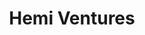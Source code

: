 ---
layout: firm_page
title: "Hemi Ventures"
id: "hemi.vc"
permalink: "/hemiventureshemi.vc/"
website: "https://www.hemi.vc"
offices: "Palo Alto (United States), San Francisco (United States)"
investment_stages: "Seed, Series A"
portfolio_companies: "Epinomics, Nebula Genomics, Cypre, Melo, Sense Photonics, Smart Radar System, Plus, Scotty Labs, Point One Navigations, Tanvas, Ample, MemryX, BioAesthetics, Persephone Biosciences, Phenomic AI, Mendo, Navan Technologies, Heroic Faith, metaMe Health, X-37, Phase Genomics, Mythic Therapeutics, Ravel Biotechnology, Alcatraz AI, Apprentice, Upfort, Tensorflight, Pathmind"
portfolio_link: "https://www.hemi.vc/portfolio"
investment_markets: "Autonomous Vehicles, Artificial Intelligence, Robotics, Biotech, Emerging Technology"
founded_year: "2019"
description: "Hemi Ventures is an early-stage venture fund investing in startups developing smart technologies. They partner with founders, offering capital and growth strategies to reshape the human experience through ambitious innovation."
linkedin: "https://www.linkedin.com/company/hemi-ventures"
twitter: ""
instagram: ""
team_page: ""
investor_type: "Venture Capital"
crunchbase: "https://www.crunchbase.com/organization/hemi-vc"
pitchbook: "https://pitchbook.com/profiles/investor/163981-09"

# SEO Optimization
meta_title: "Hemi Ventures - VC Firm - projectstartups.com"
meta_description: "Hemi Ventures, Hemi Ventures is an early-stage venture fund investing in startups developing smart technologies. They partner with founders, offering capital and gro..."
meta_keywords: "Hemi Ventures, Autonomous Vehicles, Artificial Intelligence, Robotics, Biotech, Emerging Technology, VC firm, venture capital, startup investor, projectstartups.com"
canonical_url: "https://vc.projectstartups.com/hemiventureshemi.vc/"
---